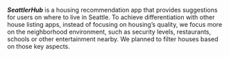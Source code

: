 ***SeattlerHub*** is a housing recommendation app that provides suggestions for users on where to live in Seattle. To achieve differentiation with other house listing apps, instead of focusing on housing’s quality, we focus more on the neighborhood environment, such as security levels, restaurants, schools or other entertainment nearby. We planned to filter houses based on those key aspects.
